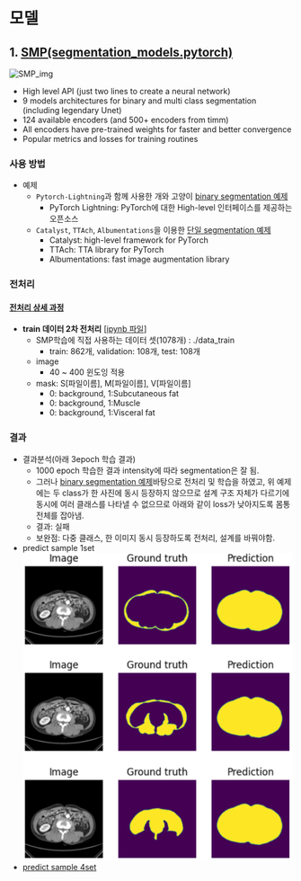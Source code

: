 # 모델

## 1. [SMP(segmentation_models.pytorch)](https://github.com/qubvel/segmentation_models.pytorch/tree/master)

![SMP_img](https://camo.githubusercontent.com/88abf70c26a0eda1d22062e84053f8c72883623cb38b523c1e447a6a6930b4c5/68747470733a2f2f692e6962622e636f2f646331586468542f5365676d656e746174696f6e2d4d6f64656c732d56322d536964652d312d312e706e67)

-   High level API (just two lines to create a neural network)
-   9 models architectures for binary and multi class segmentation (including legendary Unet)
-   124 available encoders (and 500+ encoders from timm)
-   All encoders have pre-trained weights for faster and better convergence
-   Popular metrics and losses for training routines

### 사용 방법

-   예제
    -   `Pytorch-Lightning`과 함께 사용한 개와 고양이 [binary segmentation 예제](https://github.com/qubvel/segmentation_models.pytorch/blob/master/examples/binary_segmentation_intro.ipynb)
        -   PyTorch Lightning: PyTorch에 대한 High-level 인터페이스를 제공하는 오픈소스
    -   `Catalyst`, `TTAch`, `Albumentations`을 이용한 [단일 segmentation 예제](https://github.com/catalyst-team/catalyst/blob/v21.02rc0/examples/notebooks/segmentation-tutorial.ipynb)
        -   Catalyst: high-level framework for PyTorch
        -   TTAch: TTA library for PyTorch
        -   Albumentations: fast image augmentation library

### 전처리

#### [전처리 상세 과정](../../data/README.md)

-   **train 데이터 2차 전처리** [[ipynb 파일](../../data/preprocess_script/train_preprocess_2.ipynb)]
    -   SMP학습에 직접 사용하는 데이터 셋(1078개) : ./data_train
        -   train: 862개, validation: 108개, test: 108개
    -   image
        -   40 ~ 400 윈도잉 적용
    -   mask: S[파일이름], M[파일이름], V[파일이름]
        -   0: background, 1:Subcutaneous fat
        -   0: background, 1:Muscle
        -   0: background, 1:Visceral fat

### 결과

-   결과분석(아래 3epoch 학습 결과)
    -   1000 epoch 학습한 결과 intensity에 따라 segmentation은 잘 됨.
    -   그러나 [binary segmentation 예제](https://github.com/qubvel/segmentation_models.pytorch/blob/master/examples/binary_segmentation_intro.ipynb)바탕으로 전처리 및 학습을 하였고, 위 예제에는 두 class가 한 사진에 동시 등장하지 않으므로 설계 구조 자체가 다르기에 동시에 여러 클래스를 나타낼 수 없으므로 아래와 같이 loss가 낮아지도록 몸통 전체를 잡아냄.
    -   결과: 실패
    -   보완점: 다중 클래스, 한 이미지 동시 등장하도록 전처리, 설계를 바꿔야함.
-   predict sample 1set
    ![smp_result1](../../documentation/assets/smp_result1.png)
-   [predict sample 4set](../../documentation/assets/smp_result2.png)
